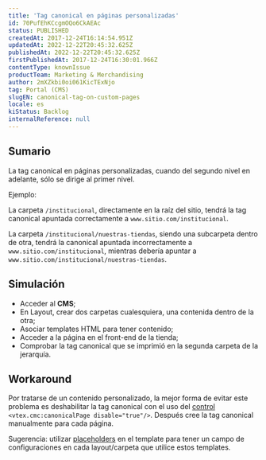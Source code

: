 ```yaml
---
title: 'Tag canonical en páginas personalizadas'
id: 70PufEhKCcgmOQo6CkAEAc
status: PUBLISHED
createdAt: 2017-12-24T16:14:54.951Z
updatedAt: 2022-12-22T20:45:32.625Z
publishedAt: 2022-12-22T20:45:32.625Z
firstPublishedAt: 2017-12-24T16:30:01.966Z
contentType: knownIssue
productTeam: Marketing & Merchandising
author: 2mXZkbi0oi061KicTExNjo
tag: Portal (CMS)
slugEN: canonical-tag-on-custom-pages
locale: es
kiStatus: Backlog
internalReference: null
---
```


## Sumario

La tag canonical en páginas personalizadas, cuando del segundo nivel en adelante, sólo se dirige al primer nivel.

Ejemplo:

La carpeta `/institucional`, directamente en la raíz del sitio, tendrá la tag canonical apuntada correctamente a `www.sitio.com/institucional`.

La carpeta `/institucional/nuestras-tiendas`, siendo una subcarpeta dentro de otra, tendrá la canonical apuntada incorrectamente a `www.sitio.com/institucional`, mientras debería apuntar a `www.sitio.com/institucional/nuestras-tiendas`.

## Simulación

- Acceder al __CMS__;
- En Layout, crear dos carpetas cualesquiera, una contenida dentro de la otra;
- Asociar templates HTML para tener contenido;
- Acceder a la página en el front-end de la tienda;
- Comprobar la tag canonical que se imprimió en la segunda carpeta de la jerarquía.

## Workaround

Por tratarse de un contenido personalizado, la mejor forma de evitar este problema es deshabilitar la tag canonical con el uso del [control](/es/tutorial/lista-de-controles-para-templates) `<vtex.cmc:canonicalPage disable="true"/>`. Después cree la tag canonical manualmente para cada página.

Sugerencia: utilizar [placeholders](/es/tutorial/como-personalizar-una-pagina-usando-placeholder) en el template para tener un campo de configuraciones en cada layout/carpeta que utilice estos templates.

